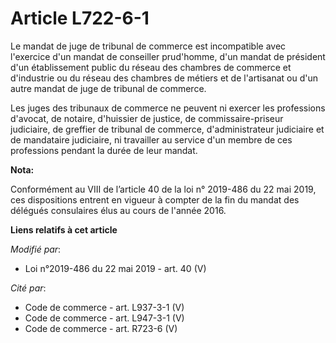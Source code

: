 # Article L722-6-1

Le mandat de juge de tribunal de commerce est incompatible avec l'exercice d'un mandat de conseiller prud'homme, d'un mandat
de président d'un établissement public du réseau des chambres de commerce et d'industrie ou du réseau des chambres de métiers
et de l'artisanat ou d'un autre mandat de juge de tribunal de commerce.

Les juges des tribunaux de commerce ne peuvent ni exercer les professions d'avocat, de notaire, d'huissier de justice, de
commissaire-priseur judiciaire, de greffier de tribunal de commerce, d'administrateur judiciaire et de mandataire judiciaire,
ni travailler au service d'un membre de ces professions pendant la durée de leur mandat.

**Nota:**

Conformément au VIII de l’article 40 de la loi n° 2019-486 du 22 mai 2019, ces dispositions entrent en vigueur à compter de
la fin du mandat des délégués consulaires élus au cours de l'année 2016.

**Liens relatifs à cet article**

_Modifié par_:

  - Loi n°2019-486 du 22 mai 2019 - art. 40 (V)

_Cité par_:

  - Code de commerce - art. L937-3-1 (V)
  - Code de commerce - art. L947-3-1 (V)
  - Code de commerce - art. R723-6 (V)
